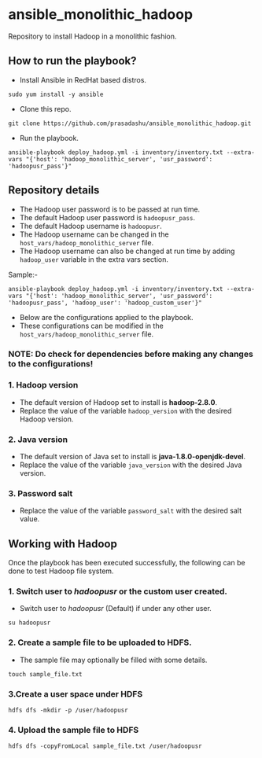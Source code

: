 # ansible_monolithic_hadoop
Repository to install Hadoop in a monolithic fashion.

## How to run the playbook?
- Install Ansible in RedHat based distros.

```shell
sudo yum install -y ansible
```

- Clone this repo.

```shell
git clone https://github.com/prasadashu/ansible_monolithic_hadoop.git
```

- Run the playbook.

```shell
ansible-playbook deploy_hadoop.yml -i inventory/inventory.txt --extra-vars "{'host': 'hadoop_monolithic_server', 'usr_password': 'hadoopusr_pass'}"
```

## Repository details

- The Hadoop user password is to be passed at run time.
- The default Hadoop user password is `hadoopusr_pass`.
- The default Hadoop username is `hadoopusr`.
- The Hadoop username can be changed in the `host_vars/hadoop_monolithic_server` file.
- The Hadoop username can also be changed at run time by adding `hadoop_user` variable in the extra vars section.

Sample:-

```shell
ansible-playbook deploy_hadoop.yml -i inventory/inventory.txt --extra-vars "{'host': 'hadoop_monolithic_server', 'usr_password': 'hadoopusr_pass', 'hadoop_user': 'hadoop_custom_user'}"
```

- Below are the configurations applied to the playbook.
- These configurations can be modified in the `host_vars/hadoop_monolithic_server` file.

### NOTE: Do check for dependencies before making any changes to the configurations!

### 1. Hadoop version
- The default version of Hadoop set to install is **hadoop-2.8.0**.
- Replace the value of the variable `hadoop_version` with the desired Hadoop version.

### 2. Java version
- The default version of Java set to install is **java-1.8.0-openjdk-devel**.
- Replace the value of the variable `java_version` with the desired Java version.

### 3. Password salt
- Replace the value of the variable `password_salt` with the desired salt value.

## Working with Hadoop

Once the playbook has been executed successfully, the following can be done to test Hadoop file system.

### 1. Switch user to *hadoopusr* or the custom user created.

- Switch user to *hadoopusr* (Default) if under any other user.

```shell
su hadoopusr
```

### 2. Create a sample file to be uploaded to HDFS.

- The sample file may optionally be filled with some details.

```shell
touch sample_file.txt
```

### 3.Create a user space under HDFS

```shell
hdfs dfs -mkdir -p /user/hadoopusr
```

### 4. Upload the sample file to HDFS

```shell
hdfs dfs -copyFromLocal sample_file.txt /user/hadoopusr
```